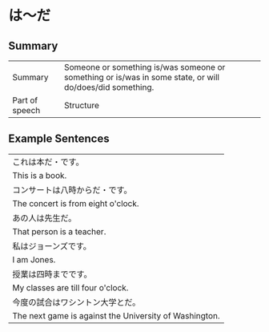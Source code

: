# は～だ

## Summary

<table><tr>   <td>Summary</td>   <td>Someone or something is/was someone or something or is/was in some state, or will do/does/did something.</td></tr><tr>   <td>Part of speech</td>   <td>Structure</td></tr></table>

## Example Sentences

<table><tr><td>これは本だ・です。</td></tr><tr><td>This is a book.</td></tr><tr><td>コンサートは八時からだ・です。</td></tr><tr><td>The concert is from eight o'clock.</td></tr><tr><td>あの人は先生だ。</td></tr><tr><td>That person is a teacher.</td></tr><tr><td>私はジョーンズです。</td></tr><tr><td>I am Jones.</td></tr><tr><td>授業は四時までです。</td></tr><tr><td>My classes are till four o'clock.</td></tr><tr><td>今度の試合はワシントン大学とだ。</td></tr><tr><td>The next game is against the University of Washington.</td></tr></table>


